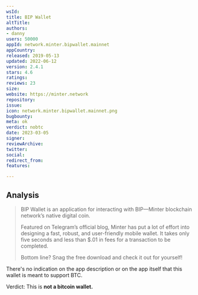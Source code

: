 ```yaml
---
wsId: 
title: BIP Wallet
altTitle: 
authors:
- danny
users: 50000
appId: network.minter.bipwallet.mainnet
appCountry: 
released: 2019-05-13
updated: 2022-06-12
version: 2.4.1
stars: 4.6
ratings: 
reviews: 23
size: 
website: https://minter.network
repository: 
issue: 
icon: network.minter.bipwallet.mainnet.png
bugbounty: 
meta: ok
verdict: nobtc
date: 2023-03-05
signer: 
reviewArchive: 
twitter: 
social: 
redirect_from: 
features: 

---
```


## Analysis

> BIP Wallet is an application for interacting with BIP—Minter blockchain network’s native digital coin.
>
> Featured on Telegram’s official blog, Minter has put a lot of effort into designing a fast, robust, and user-friendly mobile wallet. It takes only five seconds and less than $.01 in fees for a transaction to be completed.
>
> Bottom line? Snag the free download and check it out for yourself!

There's no indication on the app description or on the app itself that this wallet is meant to support BTC. 

Verdict: This is **not a bitcoin wallet.**
